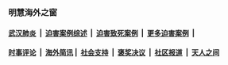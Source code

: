 
### 明慧海外之窗

####  [武汉肺炎](indexes/365.md?t=05270801) &nbsp;|&nbsp;  [迫害案例综述](indexes/328.md?t=05270801) &nbsp;|&nbsp; [迫害致死案例](indexes/277.md?t=05270801)  &nbsp;|&nbsp; [更多迫害案例](indexes/81.md?t=05270801)  &nbsp;|&nbsp; 
####  [时事评论](indexes/19.md?t=05270801) &nbsp;|&nbsp; [海外简讯](indexes/245.md?t=05270801)&nbsp;|&nbsp;  [社会支持](indexes/140.md?t=05270801) &nbsp;|&nbsp; [褒奖决议](indexes/282.md?t=05270801) &nbsp;|&nbsp; [社区报道](indexes/91.md?t=05270801)  &nbsp;|&nbsp; [天人之间](indexes/78.md?t=05270801) 

